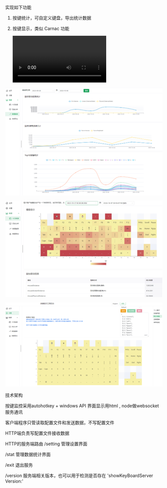 实现如下功能

1. 按键统计，可自定义键盘，导出统计数据

2. 按键显示，类似 Carnac 功能

   <video src="screenshot/%E5%AE%9E%E6%97%B6%E6%98%BE%E7%A4%BA%E6%8C%89%E9%94%AE%E7%8A%B6%E6%80%81%E5%92%8C%E5%86%85%E5%AE%B9.mp4"></video>

![历史按键趋势](screenshot/%E5%8E%86%E5%8F%B2%E6%8C%89%E9%94%AE%E8%B6%8B%E5%8A%BF.png)



![实时按键热力图](screenshot/%E5%AE%9E%E6%97%B6%E6%8C%89%E9%94%AE%E7%83%AD%E5%8A%9B%E5%9B%BE.jpg)

![自定义键盘](screenshot/%E8%87%AA%E5%AE%9A%E4%B9%89%E9%94%AE%E7%9B%98.png)

技术架构

按键监控采用autohotkey + windows API
界面显示用html , node做websocket服务通讯

客户端程序只管读取配置文件和发送数据，不写配置文件

HTTP端负责写配置文件接收数据

HTTP的服务端路由
/setting
管理设置界面

/stat
管理数据统计界面

/exit
退出服务

/version
服务端相关版本，也可以用于检测是否存在 'showKeyBoardServer Version:'
